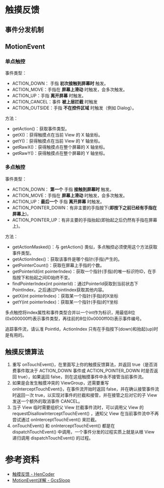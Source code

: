 
# 触摸反馈

## 事件分发机制

## MotionEvent

### 单点触控

事件类型：

- ACTION_DOWN： 手指 **初次接触到屏幕时** 触发。
- ACTION_MOVE：手指在 **屏幕上滑动** 时触发，会多次触发。
- ACTION_UP：手指 **离开屏幕** 时触发。
- ACTION_CANCEL：事件 **被上层拦截** 时触发
- ACTION_OUTSIDE：手指 **不在控件区域** 时触发（例如 Dialog）。

方法：

- getAction()：获取事件类型。
- getX()：获得触摸点在当前 View 的 X 轴坐标。
- getY()：获得触摸点在当前 View 的 Y 轴坐标。
- getRawX()：获得触摸点在整个屏幕的 X 轴坐标。
- getRawY()：获得触摸点在整个屏幕的 Y 轴坐标。


### 多点触控

事件类型：

- ACTION_DOWN： **第一个** 手指 **接触到屏幕时** 触发。
- ACTION_MOVE：手指在 **屏幕上滑动** 时触发，会多次触发。
- ACTION_UP：**最后一个** 手指 **离开屏幕** 时触发。
- ACTION_POINTER_DOWN：有非主要的手指按下(**即按下之前已经有手指在屏幕上**)。
- ACTION_POINTER_UP：有非主要的手指抬起(即抬起之后仍然有手指在屏幕上)。

方法：

- getActionMasked()：与 getAction() 类似，多点触控必须使用这个方法获取事件类型。
- getActionIndex()：获取该事件是哪个指针(手指)产生的。
- getPointerCount()：获取在屏幕上手指的个数。
- getPointerId(int pointerIndex)：获取一个指针(手指)的唯一标识符ID，在手指按下和抬起之间ID始终不变。
- findPointerIndex(int pointerId)：通过PointerId获取到当前状态下PointIndex，之后通过PointIndex获取其他内容。
- getX(int pointerIndex)：获取某一个指针(手指)的X坐标
- getY(int pointerIndex)：获取某一个指针(手指)的Y坐标

多点触控将index属性和事件类型合并以一个int作为标识，用最低8位(0x000000ff)表示事件类型，再往前的8位(0x0000ff00)表示事件编号。

追踪事件流，请认准 PointId，ActionIndex 只有在手指按下(down)和抬起(up)时是有用的。







## 触摸反馈算法

1. 重写 onTouchEvent()，在里面写上你的触摸反馈算法，并返回 true（是否消费事件取决于 ACTION_DOWN 事件或 ACTION_POINTER_DOWN 时是否返回 true），如果返回 false，则在这组触摸事件中永不接管当前事件流。
2. 如果是会发生触摸冲突的 ViewGroup，还需要重写 onInterceptTouchEvent()，在事件流开始时返回 false，并在确认接管事件流时返回一次 true，以实现对事件的拦截和接管，并在接管之后对它的子 View 发送一个额外的取消事件 CANCEL。
3. 当子 View 临时需要组织父 View 拦截事件流时，可以调用父 View 的 requestDisallowInterceptTouchEvent() ，通知父 View 在当前事件流中不再尝试通过 onInterceptTouchEvent() 来拦截。
4. onTouchEvent() 和  onInterceptTouchEvent() 都是在 dispatchTouchEvent() 中调用，一个事件分发的过程实质上就是从根 View 递归调用 dispatchTouchEvent() 的过程。

 
# 参考资料

- [触摸反馈 - HenCoder](https://hencoder.com/ui-3-1/)
- [MotionEvent详解 - GcsSloop](http://www.gcssloop.com/customview/motionevent)